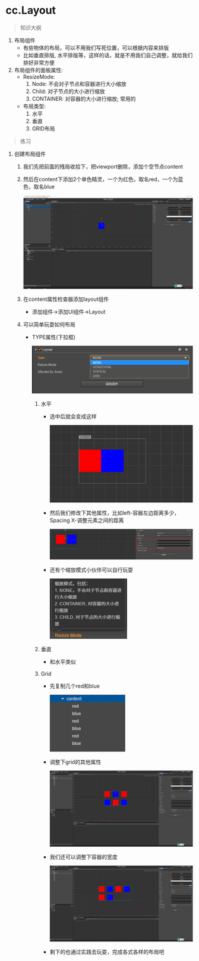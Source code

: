 # cc.Layout

> 知识大纲
1. 布局组件
    * 有些物体的布局，可以不用我们写死位置，可以根据内容来排版
    * 比如垂直排版, 水平排版等，这样的话，就是不用我们自己调整，就给我们排好非常方便
2. 布局组件的面板属性:
    * ResizeMode:
        1. Node: 不会对子节点和容器进行大小缩放
        2. Child: 对子节点的大小进行缩放
        3. CONTAINER: 对容器的大小进行缩放; 常用的
    * 布局类型:  
        1. 水平
        2. 垂直
        3. GRID布局
        
> 练习
1. 创建布局组件
    1. 我们先把前面的残局收拾下，把viewport删除，添加个空节点content
    2. 然后在content下添加2个单色精灵，一个为红色，取名red，一个为蓝色，取名blue 
    
        ![](./images/layout简单准备工作.jpg)
        
    3. 在content属性检查器添加layout组件
        * 添加组件->添加UI组件->Layout           
    4. 可以简单玩耍如何布局
        * TYPE属性(下拉框)
            
            ![](./images/layout的type属性.jpg)
            
            1. 水平
                * 选中后就会变成这样
                
                    ![](./images/水平布局.jpg)
                    
                * 然后我们修改下其他属性，比如left-容器左边距离多少，
                    Spacing X-调整元素之间的距离    
                    
                    ![](./images/调整水平其他属性.jpg)
                    
                * 还有个缩放模式小伙伴可以自行玩耍 
                    
                    ![](./images/layout缩放模式.jpg)
                    
            2. 垂直
                * 和水平类似
            3. Grid
                * 先复制几个red和blue
                
                    ![](./images/复制几个red和blue.jpg)
                    
                * 调整下grid的其他属性
                
                    ![](./images/调整下grid的其他属性.jpg) 
                    
                * 我们还可以调整下容器的宽度
                
                    ![](./images/grid后调整容器宽度改变布局.jpg)
                    
                * 剩下的也通过实践去玩耍，完成各式各样的布局吧    
                            